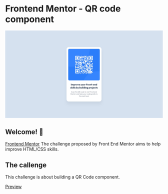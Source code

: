 # Frontend Mentor - QR code component

![Design preview for the QR code component coding challenge](./assets/design/desktop-design.jpg)

## Welcome! 👋

[Frontend Mentor](https://www.frontendmentor.io/profile/daniloSilverio) The challenge proposed by Front End Mentor aims to help improve HTML/CSS skills.


## The callenge

This challenge is about building a QR Code component.

<a href="https://qrcode-dgs.surge.sh/" target="_blank">Preview</a>